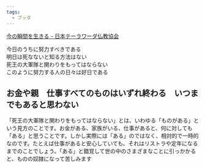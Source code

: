```yaml
---
tags:
  - ブッダ
---
```

[今の瞬間を生きる - 日本テーラワーダ仏教協会](https://j-theravada.com/dhamma/kougi/kougi-124/)

今日のうちに努力すべきである  
明日は死なないと知る方法はない  
死王の大軍隊と関わりをもってはならない  
このように努力する人の日々は好日である

## お金や親　仕事すべてのものはいずれ終わる　いつまでもあると思わない

「死王の大軍隊と関わりをもってはならない」とは、いわゆる「ものがある」という見方のことです。お金がある、家族がいる、仕事があると、何に対しても「ある」と思うことです。しかし実際には「ある」のではなく、相対的で一時的なのです。たとえば仕事があると安心していても、それはリストラや定年になるまでのことでしょう。「ある」と錯覚して世の中のさまざまなことに引っかかると、ものの奴隷になって苦しみます

